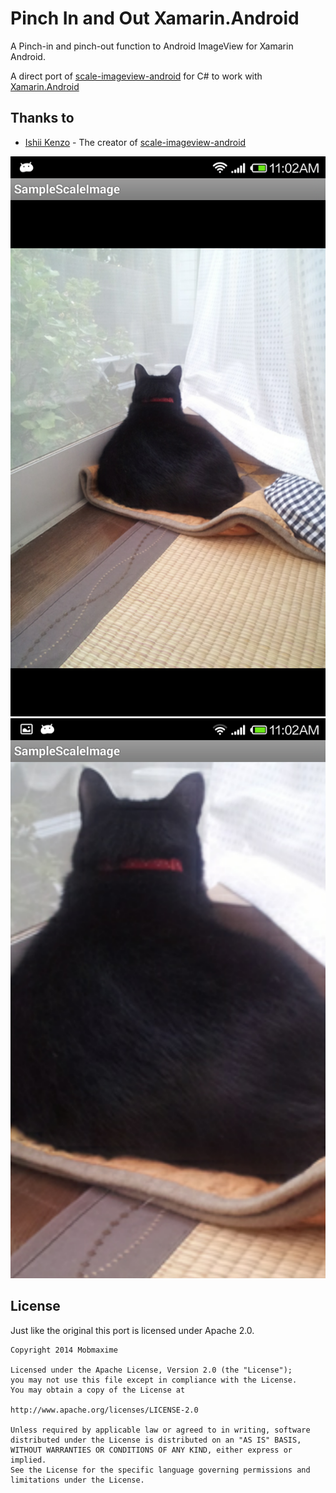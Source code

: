  Pinch In and Out Xamarin.Android
=======================

A Pinch-in and pinch-out function to Android ImageView for Xamarin Android.

A direct port of [scale-imageview-android](https://github.com/matabii/scale-imageview-android) for C# to work with [Xamarin.Android](http://www.xamarin.com/)

Thanks to
---------
* [Ishii Kenzo](https://github.com/matabii) - The creator of [scale-imageview-android](https://github.com/matabii/scale-imageview-android)

![](screenshots/sample1.png)
![](screenshots/sample2.png)

License
-------
Just like the original this port is licensed under Apache 2.0.
    
    Copyright 2014 Mobmaxime
    
    Licensed under the Apache License, Version 2.0 (the "License");
    you may not use this file except in compliance with the License.
    You may obtain a copy of the License at
    
    http://www.apache.org/licenses/LICENSE-2.0
    
    Unless required by applicable law or agreed to in writing, software
    distributed under the License is distributed on an "AS IS" BASIS,
    WITHOUT WARRANTIES OR CONDITIONS OF ANY KIND, either express or implied.
    See the License for the specific language governing permissions and
    limitations under the License.

